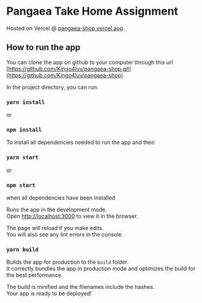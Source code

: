 # Pangaea Take Home Assignment

Hosted on Vercel @ [pangaea-shop.vercel.app](pangaea-shop.vercel.app).

## How to run the app

You can clone the app on github to your computer through this url [https://github.com/Kingo4luv/pangaea-shop.git](https://github.com/Kingo4luv/pangaea-shop)

In the project directory, you can run:

### `yarn install`

or

### `npm install`


To install all dependencies needed to run the app and then

### `yarn start`

or

### `npm start`

when all dependencies have been installed

Runs the app in the development mode.\
Open [http://localhost:3000](http://localhost:3000) to view it in the browser.

The page will reload if you make edits.\
You will also see any lint errors in the console.


### `yarn build`

Builds the app for production to the `build` folder.\
It correctly bundles the app in production mode and optimizes the build for the best performance.

The build is minified and the filenames include the hashes.\
Your app is ready to be deployed!